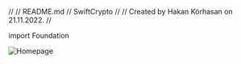 //
//  README.md
//  SwiftCrypto
//
//  Created by Hakan Körhasan on 21.11.2022.
//

import Foundation


![Homepage](Photos://homepage.png)
